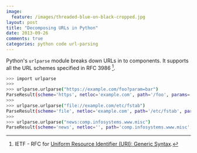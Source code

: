 ```yaml
---
image:
  feature: /images/threaded-blue-on-black-cropped.jpg
layout: post
title: "Decomposing URLs in Python"
date: 2013-09-26
comments: true
categories: python code url-parsing
---
```

Python's `urlparse` module breaks down URLs in to components. It supports all the URL schemes specified in RFC 3986 [^1].

```bash linenos:false
>>> import urlparse
>>>
>>> urlparse.urlparse("https://example.com/foo?param=bar")
ParseResult(scheme='https', netloc='example.com', path='/foo', params='', query='param=bar', fragment='')
>>>
>>> urlparse.urlparse("file://example.com/etc/fstab")
ParseResult(scheme='file', netloc='example.com', path='/etc/fstab', params='', query='', fragment='')
>>>
>>> urlparse.urlparse("news:comp.infosystems.www.misc")
ParseResult(scheme='news', netloc='', path='comp.infosystems.www.misc', params='', query='', fragment='')
```

[^1]: IETF - RFC for [Uniform Resource Identifier (URI): Generic Syntax](https://tools.ietf.org/html/rfc3986).